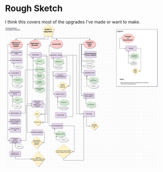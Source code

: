 # Rough Sketch
I think this covers most of the upgrades I've made or want to make.
![](Tech_Tree.png)
